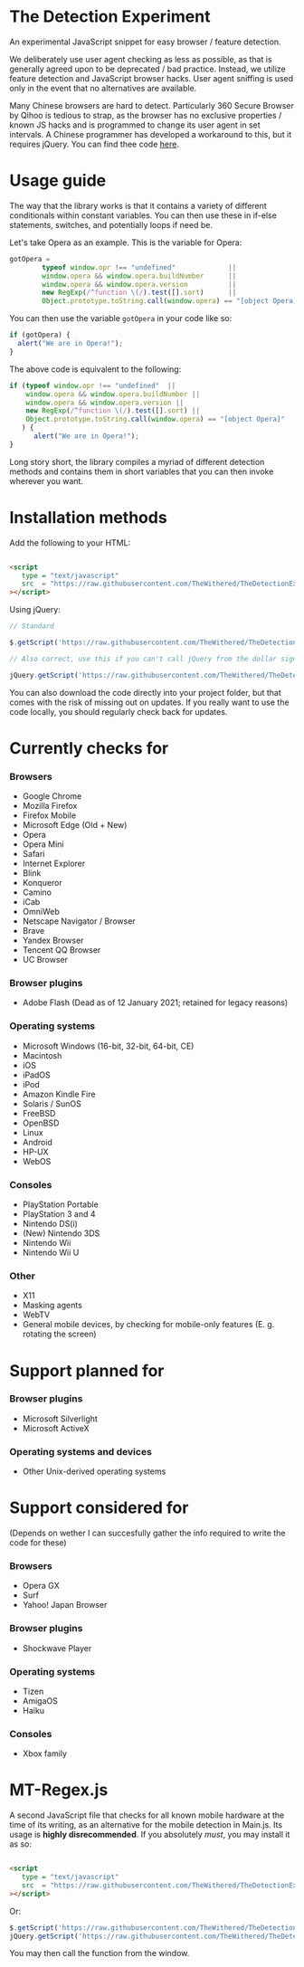 # The Detection Experiment

An experimental JavaScript snippet for easy browser / feature detection.

We deliberately use user agent checking as less as possible, as that is generally agreed upon to be deprecated / bad practice. Instead, we utilize feature detection and JavaScript browser hacks. User agent sniffing is used only in the event that no alternatives are available.

Many Chinese browsers are hard to detect. Particularly 360 Secure Browser by Qihoo is tedious to strap, as the browser has no exclusive properties / known JS hacks and is programmed to change its user agent in set intervals. A Chinese programmer has developed a workaround to this, but it requires jQuery. You can find thee code [here](https://github.com/cloudcome/alien/blob/master/src/core/navigator/shell.js).

# Usage guide

The way that the library works is that it contains a variety of different conditionals within constant variables. You can then use these in if-else statements, switches, and potentially loops if need be.

Let's take Opera as an example. This is the variable for Opera:

```javascript
gotOpera = 
        typeof window.opr !== "undefined"             || 
        window.opera && window.opera.buildNumber      ||
        window.opera && window.opera.version          ||
        new RegExp(/^function \(/).test([].sort)      ||
        Object.prototype.toString.call(window.opera) == "[object Opera]",
```

You can then use the variable `gotOpera` in your code like so:

```javascript
if (gotOpera) {
  alert("We are in Opera!");
}
```

The above code is equivalent to the following:

```javascript
if (typeof window.opr !== "undefined"  || 
    window.opera && window.opera.buildNumber ||  
    window.opera && window.opera.version ||
    new RegExp(/^function \(/).test([].sort) || 
    Object.prototype.toString.call(window.opera) == "[object Opera]"
   ) {
      alert("We are in Opera!");    
}
```

Long story short, the library compiles a myriad of different detection methods and contains them in short variables that you can then invoke wherever you want.

# Installation methods

Add the following to your HTML:

```html

<script 
   type = "text/javascript" 
   src  = "https://raw.githubusercontent.com/TheWithered/TheDetectionExperiment/main/Source/Main.js"
></script>

```

Using jQuery:

```javascript
// Standard

$.getScript('https://raw.githubusercontent.com/TheWithered/TheDetectionExperiment/main/Source/Main.js');

// Also correct, use this if you can't call jQuery from the dollar sign (E. g. You're using Prototype.js)

jQuery.getScript('https://raw.githubusercontent.com/TheWithered/TheDetectionExperiment/main/Source/Main.js');

```

You can also download the code directly into your project folder, but that comes with the risk of missing out on updates. If you really want to use the code locally, you should regularly check back for updates.

# Currently checks for

### Browsers

* Google Chrome
* Mozilla Firefox
* Firefox Mobile
* Microsoft Edge (Old + New)
* Opera
* Opera Mini
* Safari
* Internet Explorer
* Blink
* Konqueror
* Camino
* iCab
* OmniWeb
* Netscape Navigator / Browser
* Brave
* Yandex Browser
* Tencent QQ Browser
* UC Browser

### Browser plugins

* Adobe Flash (Dead as of 12 January 2021; retained for legacy reasons)

### Operating systems

* Microsoft Windows (16-bit, 32-bit, 64-bit, CE)
* Macintosh
* iOS
* iPadOS
* iPod
* Amazon Kindle Fire
* Solaris / SunOS
* FreeBSD
* OpenBSD
* Linux
* Android
* HP-UX
* WebOS

### Consoles

* PlayStation Portable
* PlayStation 3 and 4
* Nintendo DS(i)
* (New) Nintendo 3DS
* Nintendo Wii
* Nintendo Wii U

### Other

* X11
* Masking agents
* WebTV
* General mobile devices, by checking for mobile-only features (E. g. rotating the screen)


# Support planned for

### Browser plugins

* Microsoft Silverlight
* Microsoft ActiveX

### Operating systems and devices

* Other Unix-derived operating systems

# Support considered for

(Depends on wether I can succesfully gather the info required to write the code for these)

### Browsers

* Opera GX
* Surf
* Yahoo! Japan Browser

### Browser plugins

* Shockwave Player

### Operating systems

* Tizen
* AmigaOS
* Haiku

### Consoles

* Xbox family

# MT-Regex.js

A second JavaScript file that checks for all known mobile hardware at the time of its writing, as an alternative for the mobile detection in Main.js. Its usage is __highly disrecommended__. If you absolutely *must*, you may install it as so:

```html

<script 
   type = "text/javascript" 
   src  = "https://raw.githubusercontent.com/TheWithered/TheDetectionExperiment/main/Source/MT-Regex.js"
></script>

```

Or:

```javascript
$.getScript('https://raw.githubusercontent.com/TheWithered/TheDetectionExperiment/main/Source/MT-Regex.js');
jQuery.getScript('https://raw.githubusercontent.com/TheWithered/TheDetectionExperiment/main/Source/MT-Regex.js');
```

You may then call the function from the window.
